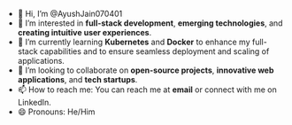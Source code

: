 - 👋 Hi, I’m @AyushJain070401
- 👀 I’m interested in **full-stack development**, **emerging technologies**, and **creating intuitive user experiences**.
- 🌱 I’m currently learning **Kubernetes** and **Docker** to enhance my full-stack capabilities and to ensure seamless deployment and scaling of applications.
- 💞️ I’m looking to collaborate on **open-source projects**, **innovative web applications**, and **tech startups**.
- 📫 How to reach me: You can reach me at **email** or connect with me on LinkedIn.
- 😄 Pronouns: He/Him


<!---
AyushJain070401/AyushJain070401 is a ✨ special ✨ repository because its `README.md` (this file) appears on your GitHub profile.
You can click the Preview link to take a look at your changes.
--->
